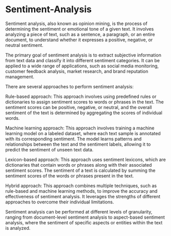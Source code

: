 # Sentiment-Analysis
Sentiment analysis, also known as opinion mining, is the process of determining the sentiment or emotional tone of a given text. It involves analyzing a piece of text, such as a sentence, a paragraph, or an entire document, to understand whether it expresses a positive, negative, or neutral sentiment.

The primary goal of sentiment analysis is to extract subjective information from text data and classify it into different sentiment categories. It can be applied to a wide range of applications, such as social media monitoring, customer feedback analysis, market research, and brand reputation management.

There are several approaches to perform sentiment analysis:

Rule-based approach: This approach involves using predefined rules or dictionaries to assign sentiment scores to words or phrases in the text. The sentiment scores can be positive, negative, or neutral, and the overall sentiment of the text is determined by aggregating the scores of individual words.

Machine learning approach: This approach involves training a machine learning model on a labeled dataset, where each text sample is annotated with its corresponding sentiment. The model learns patterns and relationships between the text and the sentiment labels, allowing it to predict the sentiment of unseen text data.

Lexicon-based approach: This approach uses sentiment lexicons, which are dictionaries that contain words or phrases along with their associated sentiment scores. The sentiment of a text is calculated by summing the sentiment scores of the words or phrases present in the text.

Hybrid approach: This approach combines multiple techniques, such as rule-based and machine learning methods, to improve the accuracy and effectiveness of sentiment analysis. It leverages the strengths of different approaches to overcome their individual limitations.

Sentiment analysis can be performed at different levels of granularity, ranging from document-level sentiment analysis to aspect-based sentiment analysis, where the sentiment of specific aspects or entities within the text is analyzed.

